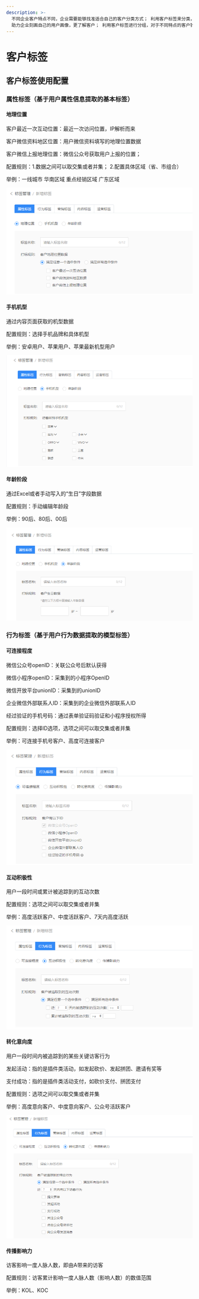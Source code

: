 ```yaml
---
description: >-
  不同企业客户特点不同，企业需要能够找准适合⾃⼰的客户分类⽅式； 利⽤客户标签来分类，不同标签是基于不同规则对应的特点，
  助⼒企业刻画⾃⼰的⽤户画像，更了解客户； 利⽤客户标签进⾏分组，对于不同特点的客户针对性营销；
---
```


# 客户标签

## 客户标签使用配置

### 属性标签（基于用户属性信息提取的基本标签）

#### 地理位置

客户最近一次互动位置：最近⼀次访问位置，IP解析⽽来

客户微信资料地区位置：用户微信资料填写的地理位置数据 

客户微信上报地理位置：微信公众号获取用户上报的位置；

 配置规则：1.数据之间可以取交集或者并集； 2.配置具体区域（省、市组合） 

举例：⼀线城市 华南区域 重点经销区域 广东区域

![](../.gitbook/assets/image%20%281%29.png)

#### 手机机型

通过内容页面获取的机型数据 

配置规则：选择⼿机品牌和具体机型

举例：安卓用户、苹果用户、苹果最新机型用户

![](../.gitbook/assets/image%20%282%29.png)

#### 年龄阶段

通过Excel或者⼿动写⼊的“⽣⽇”字段数据

配置规则：手动编辑年龄段

举例：90后、80后、00后

![](../.gitbook/assets/image%20%283%29.png)

### 行为标签（基于用户行为数据提取的模型标签）

#### 可连接程度

微信公众号openID：关联公众号后默认获得

微信小程序openID：采集到的⼩程序OpenID

微信开放平台unionID：采集到的unionID

企业微信外部联系人ID：采集到的企业微信外部联系人ID

经过验证的手机号码：通过表单验证码验证和小程序授权所得

配置规则：选择ID选项，选项之间可以取交集或者并集

举例：可连接手机号客户、高度可连接客户

![](../.gitbook/assets/image%20%284%29.png)

#### 互动积极性

用户一段时间或累计被追踪到的互动次数

配置规则：选项之间可以取交集或者并集

举例：高度活跃客户、中度活跃客户、7天内高度活跃

![](../.gitbook/assets/image%20%285%29.png)

#### 转化意向度

⽤户⼀段时间内被追踪到的某些关键访客行为

发起活动：指的是插件类活动，如发起砍价、发起拼团、邀请有奖等

支付成功：指的是插件类活动支付，如砍价支付、拼团支付

配置规则：选项之间可以取交集或者并集

举例：高度意向客户、中度意向客户、公众号活跃客户

![](../.gitbook/assets/image%20%286%29.png)

#### 传播影响力

访客影响⼀度⼈脉⼈数，即由A带来的访客

配置规则：访客累计影响⼀度人脉⼈数（影响人数）的数值范围

举例：KOL、KOC



